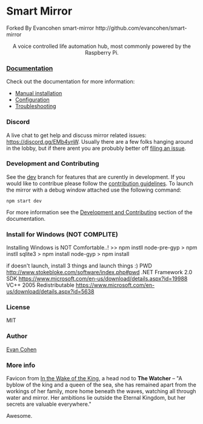 <h1 align="enter">Smart Mirror</h1>
<p align="left">
Forked By Evancohen smart-mirror 
http://github.com/evancohen/smart-mirror
</p>
<p align="center">
A voice controlled life automation hub, most commonly powered by the Raspberry Pi.
</p>

### [Documentation](http://docs.smart-mirror.io)
Check out the documentation for more information:
- [Manual installation](https://docs.smart-mirror.io/docs/installation.html)
- [Configuration](https://docs.smart-mirror.io/docs/configuration.html) 
- [Troubleshooting](https://docs.smart-mirror.io/docs/troubleshooting.html)

### Discord
A live chat to get help and discuss mirror related issues: https://discord.gg/EMb4ynW. Usually there are a few folks hanging around in the lobby, but if there arent you are probubly better off [filing an issue](https://github.com/evancohen/smart-mirror/issues/new).

### Development and Contributing
See the [dev](https://github.com/evancohen/smart-mirror/tree/dev) branch for features that are curently in development.
If you would like to contribue please follow the [contribution guidelines](https://github.com/evancohen/smart-mirror/blob/master/CONTRIBUTING.md).
To launch the mirror with a debug window attached use the following command:
```
npm start dev
```
For more information see the [Development and Contributing](http://docs.smart-mirror.io/docs/development_and_contributing.html) section of the documentation.

### Install for Windows (NOT COMPLITE)
Installing Windows is NOT Comfortable..! >> npm instll node-pre-gyp > npm instll sqlite3 > npm install node-gyp > npm install

if doesn't launch, install 3 things and launch things :)
PWD http://www.stokebloke.com/software/index.php#pwd
.NET Framework 2.0 SDK https://www.microsoft.com/en-us/download/details.aspx?id=19988
VC++ 2005 Redistributable https://www.microsoft.com/en-us/download/details.aspx?id=5638

### License
MIT

### Author
[Evan Cohen](http://evanbtcohen.com/)

### More info
Favicon from [In the Wake of the King](http://walkingmind.evilhat.com/2014/03/17/in-the-wake-of-the-king/), a head nod to **The Watcher** – "A byblow of the king and a queen of the sea, she has remained apart from the workings of her family, more home beneath the waves, watching all through water and mirror. Her ambitions lie outside the Eternal Kingdom, but her secrets are valuable everywhere."

Awesome.
